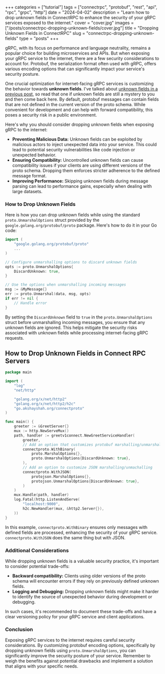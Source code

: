 +++
categories = ["tutorial"]
tags = ["connectrpc", "protobuf", "rest", "api", "rpc", "grpc", "http"]
date = "2024-04-02"
description = "Learn how to drop unknown fields in ConnectRPC to enhance the security of your gRPC services exposed to the internet."
cover = "cover.jpg"
images = ["/posts/connectrpc-dropping-unknown-fields/cover.jpg"]
title = "Dropping Unknown Fields in ConnectRPC"
slug = "connectrpc-dropping-unknown-fields"
type = "posts"
+++

gRPC, with its focus on performance and language neutrality, remains a popular choice for building microservices and APIs. But when exposing your gRPC service to the internet, there are a few security considerations to account for. Protobuf, the serialization format often used with gRPC, offers various encoding options that can significantly impact your service's security posture. 

One crucial optimization for internet-facing gRPC services is customizing the behavior towards **unknown fields**. I've talked about [unknown fields in a previous post](/posts/protobuf-unknown-fields/), so read that one if unknown fields are still a mystery to you and then come back here. By default, protobuf messages can contain fields that are not defined in the current version of the proto schema. While convenient for development and can help with forward compatibility, this poses a security risk in a public environment.

Here's why you should consider dropping unknown fields when exposing gRPC to the internet:

* **Preventing Malicious Data:** Unknown fields can be exploited by malicious actors to inject unexpected data into your service. This could lead to potential security vulnerabilities like code injection or unexpected behavior.
* **Ensuring Compatibility:** Uncontrolled unknown fields can cause compatibility issues if your clients are using different versions of the proto schema. Dropping them enforces stricter adherence to the defined message format.
* **Improving Performance:** Skipping unknown fields during message parsing can lead to performance gains, especially when dealing with large datasets.

### How to Drop Unknown Fields

Here is how you can drop unknown fields while using the standard `proto.UnmarshalOptions` struct provided by the `google.golang.org/protobuf/proto` package. Here's how to do it in your Go code:

```go
import (
	"google.golang.org/protobuf/proto"
	...
)

// Configure unmarshalling options to discard unknown fields
opts := proto.UnmarshalOptions{
	DiscardUnknown: true,
}

// Use the options when unmarshalling incoming messages
msg := &MyMessage{}
err := proto.Unmarshal(data, msg, opts)
if err != nil {
	// Handle error
}
```

By setting the `DiscardUnknown` field to `true` in the `proto.UnmarshalOptions` struct before unmarshalling incoming messages, you ensure that any unknown fields are ignored. This helps mitigate the security risks associated with unknown fields while processing internet-facing gRPC requests.

## How to Drop Unknown Fields in Connect RPC Servers

```go
package main

import (
	"log"
	"net/http"

	"golang.org/x/net/http2"
	"golang.org/x/net/http2/h2c"
	"go.akshayshah.org/connectproto"
)

func main() {
	greeter := &GreetServer{}
	mux := http.NewServeMux()
	path, handler := greetv1connect.NewGreetServiceHandler(
		greeter,
		// Add an option that customizes protobuf marshalling/unmarshalling behavior
		connectproto.WithBinary(
			proto.MarshalOptions{},
			proto.UnmarshalOptions{DiscardUnknown: true},
		),
		// Add an option to customize JSON marshalling/unmachalling
		connectproto.WithJSON(
			protojson.MarshalOptions{},
			protojson.UnmarshalOptions{DiscardUnknown: true},
		)
	)
	mux.Handle(path, handler)
	log.Fatal(http.ListenAndServe(
		"localhost:9000",
		h2c.NewHandler(mux, &http2.Server{}),
	))
}
```
In this example, `connectproto.WithBinary` ensures only messages with defined fields are processed, enhancing the security of your gRPC service. `connectproto.WithJSON` does the same thing but with JSON.

### Additional Considerations

While dropping unknown fields is a valuable security practice, it's important to consider potential trade-offs:

* **Backward compatibility:** Clients using older versions of the proto schema will encounter errors if they rely on previously defined unknown fields. 
* **Logging and Debugging:** Dropping unknown fields might make it harder to identify the source of unexpected behavior during development or debugging.

In such cases, it's recommended to document these trade-offs and have a clear versioning policy for your gRPC service and client applications.

### Conclusion

Exposing gRPC services to the internet requires careful security considerations. By customizing protobuf encoding options, specifically by dropping unknown fields using `proto.UnmarshalOptions`, you can significantly improve the security posture of your service. Remember to weigh the benefits against potential drawbacks and implement a solution that aligns with your specific needs.
